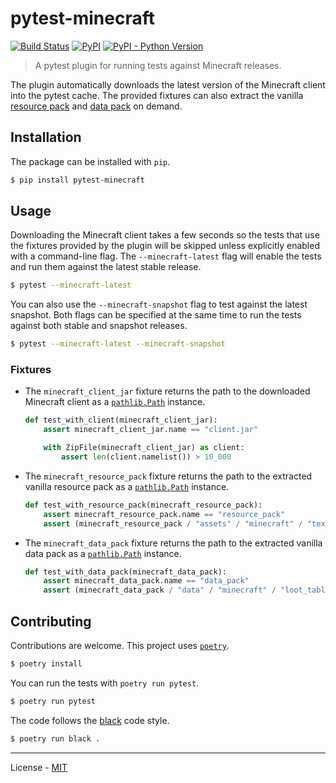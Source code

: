 # pytest-minecraft

[![Build Status](https://travis-ci.com/vberlier/pytest-minecraft.svg?branch=master)](https://travis-ci.com/vberlier/pytest-minecraft)
[![PyPI](https://img.shields.io/pypi/v/pytest-minecraft.svg)](https://pypi.org/project/pytest-minecraft/)
[![PyPI - Python Version](https://img.shields.io/pypi/pyversions/pytest-minecraft.svg)](https://pypi.org/project/pytest-minecraft/)

> A pytest plugin for running tests against Minecraft releases.

The plugin automatically downloads the latest version of the Minecraft client into the pytest cache. The provided fixtures can also extract the vanilla [resource pack](https://minecraft.gamepedia.com/Resource_Pack) and [data pack](https://minecraft.gamepedia.com/Data_Pack) on demand.

## Installation

The package can be installed with `pip`.

```bash
$ pip install pytest-minecraft
```

## Usage

Downloading the Minecraft client takes a few seconds so the tests that use the fixtures provided by the plugin will be skipped unless explicitly enabled with a command-line flag. The `--minecraft-latest` flag will enable the tests and run them against the latest stable release.

```sh
$ pytest --minecraft-latest
```

You can also use the `--minecraft-snapshot` flag to test against the latest snapshot. Both flags can be specified at the same time to run the tests against both stable and snapshot releases.

```sh
$ pytest --minecraft-latest --minecraft-snapshot
```

### Fixtures

- The `minecraft_client_jar` fixture returns the path to the downloaded Minecraft client as a [`pathlib.Path`](https://docs.python.org/3/library/pathlib.html#pathlib.Path) instance.

  ```python
  def test_with_client(minecraft_client_jar):
      assert minecraft_client_jar.name == "client.jar"

      with ZipFile(minecraft_client_jar) as client:
          assert len(client.namelist()) > 10_000
  ```

- The `minecraft_resource_pack` fixture returns the path to the extracted vanilla resource pack as a [`pathlib.Path`](https://docs.python.org/3/library/pathlib.html#pathlib.Path) instance.

  ```python
  def test_with_resource_pack(minecraft_resource_pack):
      assert minecraft_resource_pack.name == "resource_pack"
      assert (minecraft_resource_pack / "assets" / "minecraft" / "textures").is_dir()
  ```

- The `minecraft_data_pack` fixture returns the path to the extracted vanilla data pack as a [`pathlib.Path`](https://docs.python.org/3/library/pathlib.html#pathlib.Path) instance.

  ```python
  def test_with_data_pack(minecraft_data_pack):
      assert minecraft_data_pack.name == "data_pack"
      assert (minecraft_data_pack / "data" / "minecraft" / "loot_tables").is_dir()
  ```

## Contributing

Contributions are welcome. This project uses [`poetry`](https://python-poetry.org/).

```sh
$ poetry install
```

You can run the tests with `poetry run pytest`.

```sh
$ poetry run pytest
```

The code follows the [black](https://github.com/psf/black) code style.

```sh
$ poetry run black .
```

---

License - [MIT](https://github.com/vberlier/pytest-minecraft/blob/master/LICENSE)
